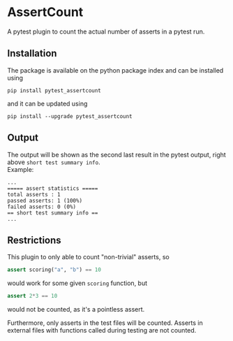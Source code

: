 <!--![piwheels](https://img.shields.io/piwheels/v/pytest_assertcount) ![PyPI - Downloads](https://img.shields.io/pypi/dm/pytest_assertcount)-->

# AssertCount

A pytest plugin to count the actual number of asserts in a pytest run.

## Installation

The package is available on the python package index and can be installed using
``````shell
pip install pytest_assertcount
``````
and it can be updated using
``````shell
pip install --upgrade pytest_assertcount
``````

## Output

The output will be shown as the second last result in the pytest output, right above ````short test summary info````.<br>
Example:
```
...
===== assert statistics =====
total asserts : 1
passed asserts: 1 (100%)
failed asserts: 0 (0%)
== short test summary info ==
...
```

## Restrictions

This plugin to only able to count "non-trivial" asserts, so
````python
assert scoring("a", "b") == 10
````
would work for some given ````scoring```` function, but
````python
assert 2*3 == 10
````
would not be counted, as it's a pointless assert.

Furthermore, only asserts in the test files will be counted. Asserts in external files with functions called during testing are not counted.
